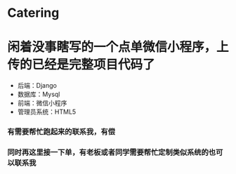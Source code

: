# Catering

# 闲着没事瞎写的一个点单微信小程序，上传的已经是完整项目代码了
- 后端：Django
- 数据库：Mysql
- 前端：微信小程序
- 管理员系统：HTML5
### 有需要帮忙跑起来的联系我，有偿

### 同时再这里接一下单，有老板或者同学需要帮忙定制类似系统的也可以联系我